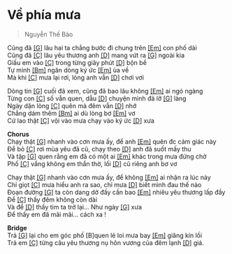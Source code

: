 # Về phía mưa
> Nguyễn Thế Bảo
   

Cũng đã [[G]]() lâu hai ta chẳng bước đi chung trên [[Em]]() con phố dài   
Cũng đã [[C]]() lâu yêu thương anh [[D]]() mang vứt ra [[G]]() ngoài kia   
Giấu em vào [[C]]() trong từng giây phút [[D]]() bộn bề   
Tự mình [[Bm]]() ngăn dòng ký ức [[Em]]() ùa về   
Mà khi [[C]]() mưa lại rơi, lòng anh vẫn [[D]]() chơi vơi    
   
Dòng tin [[G]]() cuối đã xem, cũng đã bao lâu không [[Em]]() ai ngó ngàng   
Từng con [[C]]() số vẫn quen, dẫu [[D]]() chuyện mình đã lỡ [[G]]() làng   
Ngày dặn lòng [[C]]() quên mà đêm vẫn [[D]]() nhớ   
Chẳng dám thêm [[Bm]]() ai dù lòng bơ [[Em]]() vơ   
Cứ lao thật [[C]]() vội vào mưa chạy vào ký ức [[D]]() xưa   
   
**Chorus**   
Chạy thật [[G]]() nhanh vào cơn mưa ấy, để anh [[Em]]() quên đc cảm giác này   
Để bỏ [[C]]() rơi mùa yêu đã cũ, chạy theo [[D]]() anh đã suốt mấy thu   
Và tập [[G]]() quen rằng em đã có một ai [[Em]]() khác trong mưa đứng chờ   
Phố [[C]]() vắng không em thẩn thờ, lối [[D]]() cũ riêng anh bơ vơ   
   
Chạy thật [[G]]() nhanh vào cơn mưa ấy, để không [[Em]]() ai nhận ra lúc này   
Chỉ giọt [[C]]() mưa hiểu anh ra sao, chỉ mưa [[D]]() biết mình đau thế nào   
Đoạn đường [[G]]() ta còn dang dở đấy cần bao [[Em]]() nhiêu yêu thương lấp đầy   
Để [[C]]() thấy đêm không còn dài   
Và để [[D]]() thấy tim ta trở lại... Như ngày [[G]]() xưa   
Để thấy em đã mãi mãi... cách xa !   
   
**Bridge**   
Trả [[G]]() lại cho em góc phố [B]quen lẻ loi mưa bay [[Em]]() giăng kín lối   
Trả em [[C]]() từng câu yêu thương nụ hôn vương của đêm lạnh [[D]]() giá.   
